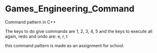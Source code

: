 # Games_Engineering_Command
Command pattern in C++

The keys to do give commands are 1, 2, 3, 4, 5
and the keys to execute all again, redo and undo are: e, r, t

this command pattern is made as an assignment for school.
